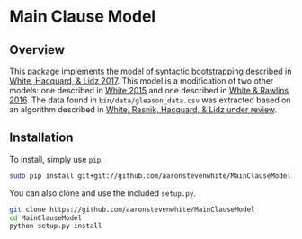 # Main Clause Model

## Overview

This package implements the model of syntactic bootstrapping described in [White, Hacquard, & Lidz 2017](http://aswhite.net/papers/white_labeling_2017.pdf). This model is a modification of two other models: one described in [White 2015](http://aswhite.net/papers/white_information_2015.pdf) and one described in [White & Rawlins 2016](http://aswhite.net/papers/white_computational_2016_salt.pdf). The data found in `bin/data/gleason_data.csv` was extracted based on an algorithm described in [White, Resnik, Hacquard, & Lidz under review](http://aswhite.net/papers/white_contextual_2016.pdf).

## Installation

To install, simply use `pip`.

```bash
sudo pip install git+git://github.com/aaronstevenwhite/MainClauseModel.git
```

You can also clone and use the included `setup.py`.

```bash
git clone https://github.com/aaronstevenwhite/MainClauseModel
cd MainClauseModel
python setup.py install
```
